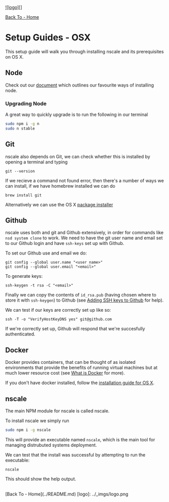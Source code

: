 <a href='http:nscale.nearform.com'>![logo][]<a>

[Back To - Home](../README.md)

# Setup Guides - OSX

This setup guide will walk you through installing nscale and its prerequisites on OS X.

## Node

Check out our [document](./install-node.md) which outlines our favourite ways of installing node.

### Upgrading Node

A great way to quickly upgrade is to run the following in our terminal

```sh
sudo npm i -g n
sudo n stable
```

## Git

nscale also depends on Git, we can check whether this is installed
by opening a terminal and typing

```
git --version
```

If we recieve a command not found error, then there's a number of ways
we can install, if we have homebrew installed we can do

```
brew install git
```

Alternatively we can use the OS X [package installer][git-install]

## Github

nscale uses both and git and Github extensively, in order for commands
like `nsd system clone` to work. We need to have the git user name and
email set to our Github login and have `ssh-keys` set up with Github.

To set our Github use and email we do:

```
git config --global user.name "<user name>"
git config --global user.email "<email>"
```

To generate keys:

```
ssh-keygen -t rsa -C "<email>"
```

Finally we can copy the contents of `id_rsa.pub` (having chosen where to store it with `ssh-keygen`) to Github (see [Adding SSH keys to Github][] for help).

We can test if our keys are correctly set up like so:

```
ssh -T -o "VerifyHostKeyDNS yes" git@github.com
```

If we're correctly set up, Github will respond that we're succesfully authenticated.


## Docker

Docker provides containers, that can be thought of as isolated environments
that provide the benefits of running virtual machines but at much
lower resource cost (see [What is Docker][] for more).

If you don't have docker installed, follow the [installation guide for OS X][docker-install].

## nscale

The main NPM module for nscale is called nscale.

To install nscale we simply run

```sh
sudo npm i -g nscale
```

This will provide an executable named `nscale`, which is the main tool for managing distrubuted systems deployment.

We can test that the install was successful by attempting to run the executable:

```
nscale
```

This should show the help output.

<br/>
[Back To - Home](../README.md)
[logo]: ../_imgs/logo.png

[OS X Development Quick Start Guide]: OS-X-Development-Quick-Start-Guide

[What is Docker]: https://www.docker.com/whatisdocker/

[git-install]: http://sourceforge.net/projects/git-osx-installer/
[docker-install]: https://docs.docker.com/installation/mac/

[Adding SSH keys to Github]: https://help.github.com/articles/generating-ssh-keys#step-3-add-your-ssh-key-to-github
